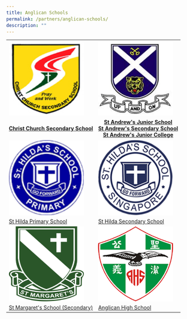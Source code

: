 ```yaml
---
title: Anglican Schools
permalink: /partners/anglican-schools/
description: ""
---
```

<font size="5"><table>
<tbody><tr>
		<td><img alt="chr logo" src="/images/Partners%20Anglican%20Schools/chr_logo.png" style="width:200px;height:200px;"> </td>
		<td><img alt="standrew logo" src="/images/Partners%20Anglican%20Schools/st%20andrews%20sec_logo.jpg" style="width:200px;height:200px;"> </td>
</tr>
<tr>
<td><center><b><a href="https://www.christchurchsec.moe.edu.sg/"> Christ Church Secondary School </a></b></center></td>
<td><center><b><a href="https://www.saintandrewsjunior.moe.edu.sg/">St Andrew's Junior School</a><br>
<a href="https://www.standrewssec.moe.edu.sg/">St Andrew's Secondary School</a><br>
<a href="https://www.standrewsjc.moe.edu.sg/">St Andrew's Junior College</a>
</b></center></td>
</tr>
	<tr>
		<td><img alt="hilda pri logo" src="/images/Partners%20Anglican%20Schools/hilda%20primary%20school_logo.png" style="width:200px;height:200px;"> </td>
		<td><img alt="hilda sec logo" src="/images/Partners%20Anglican%20Schools/qb_school_logo.png" style="width:200px;height:200px;"> </td>
</tr>
<tr>
<td><a href="https://www.shps.moe.edu.sg/"> St Hilda Primary School </a></td>
<td><a href="https://www.sthildassec.moe.edu.sg/">St Hilda Secondary School</a>
</td>
</tr>
	<tr>
		<td><img alt="smss logo" src="/images/Partners%20Anglican%20Schools/smss_logo.png" style="width:200px;height:200px;"> </td>
		<td><img alt="anglican logo" src="/images/Partners%20Anglican%20Schools/anglican_high_school_logo.png" style="width:200px;height:200px;"> </td>
</tr>
<tr>
<td><a href="https://www.stmargaretssec.moe.edu.sg/"> St Margaret's School (Secondary)</a></td>
<td><a href="https://www.anglicanhigh.moe.edu.sg/">Anglican High School</a><br>
	</td></tr>
</tbody></table></font>